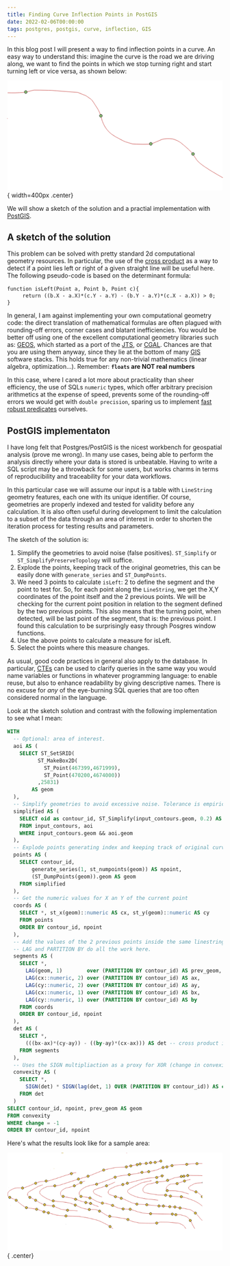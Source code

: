 ```yaml
---
title: Finding Curve Inflection Points in PostGIS
date: 2022-02-06T00:00:00
tags: postgres, postgis, curve, inflection, GIS
---
```


In this blog post I will present a way to find inflection points in a curve. An
easy way to understand this: imagine the curve is the road we are driving along,
we want to find the points in which we stop turning right and start turning left
or vice versa, as shown below:

![&nbsp;](/images/curve_inflection.png "Sample of curve inflection points"){ width=400px .center}

We will show a sketch of the solution and a practial implementation with [PostGIS](https://postgis.net).

## A sketch of the solution

This problem can be solved with pretty standard 2d computational geometry
resources. In particular, the use of the [cross
product](https://mathworld.wolfram.com/CrossProduct.html)
as a way to detect if a point lies left or right of a given straight line will
be useful here. The following pseudo-code is based on the determinant formula:

```
function isLeft(Point a, Point b, Point c){
     return ((b.X - a.X)*(c.Y - a.Y) - (b.Y - a.Y)*(c.X - a.X)) > 0;
}
```

In general, I am against implementing your own computational geometry code: the
direct translation of mathematical formulas are often plagued with
rounding-off errors, corner cases and blatant inefficiencies. You would be
better off using one of the excellent computational geometry libraries such as:
[GEOS](https://libgeos.org), which started as a port of the
[JTS](https://github.com/locationtech/jts), or [CGAL](https://www.cgal.org/).
Chances are that you are using them anyway, since they lie at the bottom of many
[GIS](https://www.nationalgeographic.org/encyclopedia/geographic-information-system-gis/)
software stacks. This holds true for any non-trivial mathematics (linear algebra,
optimization...). Remember: **`floats` are NOT real numbers**

In this case, where I cared a lot more about practicality than sheer efficiency,
the use of SQLs `numeric` types, which offer arbitrary precision arithmetics at
the expense of speed, prevents some of the rounding-off errors we
would get with `double precision`, sparing us to implement [fast robust
predicates](https://www.cs.cmu.edu/~quake/robust.html) ourselves.

## PostGIS implementaton

I have long felt that Postgres/PostGIS is the nicest workbench for geospatial
analysis (prove me wrong). In many use cases, being able to perform the analysis
directly where your data is stored is unbeatable. Having to write a SQL script
may be a throwback for some users, but works charms in terms of reproducibility
and traceability for your data workflows.

In this particular case we will assume our input is a table with `LineString`
geometry features, each one with its unique identifier. Of course, geometries
are properly indexed and tested for validity before any calculation. It is also often
useful during development to limit the calculation to a subset of the data
through an area of interest in order to shorten the iteration process for testing
results and parameters.

The sketch of the solution is:

1. Simplify the geometries to avoid noise (false positives). `ST_Simplify` or
   `ST_SimplifyPreserveTopology` will suffice.
2. Explode the points, keeping track of the original geometries, this can be easily
   done with `generate_series` and `ST_DumpPoints`.
3. We need 3 points to calculate `isLeft`: 2 to define the segment and the point
   to test for. So, for each point along the `LineString`, we get the X,Y
   coordinates of the point itself and the 2 previous points. We will be
   checking for the current point position in relation to the segment defined by
   the two previous points. This also means that the turning point, when
   detected, will be last point of the segment, that is: the previous point.
   I found this calculation to be surprisingly easy through Posgres window functions.
4. Use the above points to calculate a measure for isLeft.
5. Select the points where this measure changes.

As usual, good code practices in general also apply to the database. In
particular, [CTEs](https://www.postgresql.org/docs/13/queries-with.html) can be
used to clarify queries in the same way you would name variables or functions in
whatever programming language: to enable reuse, but also to enhance readability
by giving descriptive names. There is no excuse for *any* of the eye-burning SQL
queries that are too often considered normal in the language.

Look at the sketch solution and contrast with the following implementation to
see what I mean:

```sql
WITH 
  -- Optional: area of interest.
  aoi AS (
    SELECT ST_SetSRID(
          ST_MakeBox2D(
            ST_Point(467399,4671999),
            ST_Point(470200,4674000))
          ,25831) 
        AS geom
  ),
  -- Simplify geometries to avoid excessive noise. Tolerance is empiric and depends on application
  simplified AS (
    SELECT oid as contour_id, ST_Simplify(input_contours.geom, 0.2) AS geom 
    FROM input_contours, aoi
    WHERE input_contours.geom && aoi.geom
  ), 
  -- Explode points generating index and keeping track of original curve
  points AS (
    SELECT contour_id,
        generate_series(1, st_numpoints(geom)) AS npoint,
        (ST_DumpPoints(geom)).geom AS geom
    FROM simplified
  ), 
  -- Get the numeric values for X an Y of the current point 
  coords AS (
    SELECT *, st_x(geom)::numeric AS cx, st_y(geom)::numeric AS cy
    FROM points    
    ORDER BY contour_id, npoint
  ),
  -- Add the values of the 2 previous points inside the same linestring
  -- LAG and PARTITION BY do all the work here.
  segments AS (
    SELECT *, 
      LAG(geom, 1)        over (PARTITION BY contour_id) AS prev_geom, 
      LAG(cx::numeric, 2) over (PARTITION BY contour_id) AS ax, 
      LAG(cy::numeric, 2) over (PARTITION BY contour_id) AS ay, 
      LAG(cx::numeric, 1) over (PARTITION BY contour_id) AS bx, 
      LAG(cy::numeric, 1) over (PARTITION BY contour_id) AS by
    FROM coords
    ORDER BY contour_id, npoint
  ),
  det AS (
    SELECT *, 
      (((bx-ax)*(cy-ay)) - ((by-ay)*(cx-ax))) AS det -- cross product in 2d
    FROM segments
  ),
  -- Uses the SIGN multipliaction as a proxy for XOR (change in convexity) 
  convexity AS (
    SELECT *, 
      SIGN(det) * SIGN(lag(det, 1) OVER (PARTITION BY contour_id)) AS change
    FROM det
  )
SELECT contour_id, npoint, prev_geom AS geom
FROM convexity
WHERE change = -1
ORDER BY contour_id, npoint

```

Here's what the results look like for a sample area:

![&nbsp;](/images/curve_inflection_2.png "Sample of curve inflection points results"){ .center}

